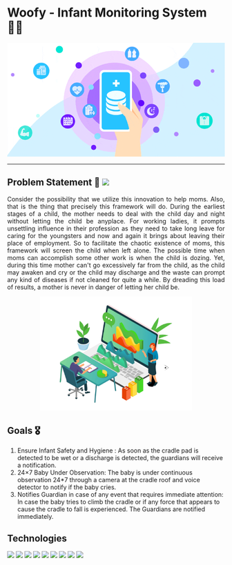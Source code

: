# Woofy - Infant Monitoring System 👶🏻

<p align="center">
<img src="https://github.com/amandewatnitrr/Woofy/blob/main/imgs/healthcare-data-platform.gif">
</p>

<hr>

## Problem Statement 🍺 <img src="https://img.shields.io/badge/YouTube-FF0000?style=for-the-badge&logo=youtube&logoColor=white">

<p align="justify">
Consider the possibility that we utilize this innovation to help moms. Also, that is the thing that precisely this framework will do. During the earliest stages of a child, the mother needs to deal with the child day and night without letting the child be anyplace. For working ladies, it prompts unsettling influence in their profession as they need to take long leave for caring for the youngsters and now and again it brings about leaving their place of employment. So to facilitate the chaotic existence of moms, this framework will screen the child when left alone. The possible time when moms can accomplish some other work is when the child is dozing. Yet, during this time mother can't go excessively far from the child, as the child may awaken and cry or the child may discharge and the waste can prompt any kind of diseases if not cleaned for quite a while. By dreading this load of results, a mother is never in danger of letting her child be. 
</p>

<p align="center">
<img src="https://github.com/amandewatnitrr/Woofy/blob/main/imgs/data-transformation-explained-blog-image-removebg.png" width= 70%>
</p>

## Goals 🎖

<p align="justify">

  1. Ensure Infant Safety and Hygiene : As soon as the cradle pad is detected to be wet or a discharge is detected, the guardians will receive a notification.
  2. 24&#215;7 Baby Under Observation: The baby is under continuous observation 24*7 through a camera at the cradle roof and voice detector to notify if the baby cries.
  3. Notifies Guardian in case of any event that requires immediate attention: In case the baby tries to climb the cradle or if any force that appears to cause the cradle to fall is experienced. The Guardians are notified immediately.

</p>

## Technologies

<span><img src ="https://img.shields.io/badge/RASPBERRY%20PI-C51A4A.svg?&style=for-the-badge&logo=raspberry%20pi&logoColor=white"> <img src="https://img.shields.io/badge/Django-092E20?style=for-the-badge&logo=django&logoColor=green"> <img src="https://img.shields.io/badge/DJANGO-REST-ff1709?style=for-the-badge&logo=django&logoColor=white&color=ff1709&labelColor=gray"> <img src="https://img.shields.io/badge/firebase-ffca28?style=for-the-badge&logo=firebase&logoColor=black"> <img src="https://img.shields.io/badge/HTML5-E34F26?style=for-the-badge&logo=html5&logoColor=white"> <img src="https://img.shields.io/badge/CSS3-1572B6?style=for-the-badge&logo=css3&logoColor=white"> <img src="https://img.shields.io/badge/JavaScript-323330?style=for-the-badge&logo=javascript&logoColor=F7DF1E"> <img src="	https://img.shields.io/badge/Python-3776AB?style=for-the-badge&logo=python&logoColor=white"> <img src="https://img.shields.io/badge/SQLite-07405E?style=for-the-badge&logo=sqlite&logoColor=white"> </span>
